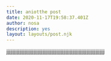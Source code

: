 ```yaml
---
title: aniotthe post
date: 2020-11-17T19:58:37.401Z
author: nosa
description: yes
layout: layouts/post.njk
---
```

jjjjjjjjjjjjjjjjjjjjjjjjjjjjjjjjjjjjjjjjjjjjjjjjjjjjjjjjjjjjjjjjjjjjjjjjjjjj